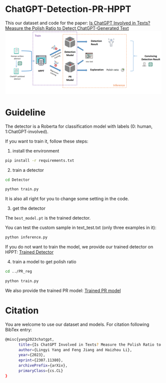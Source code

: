 # ChatGPT-Detection-PR-HPPT 
This our dataset and code for the paper: [Is ChatGPT Involved in Texts? Measure the Polish Ratio to Detect ChatGPT-Generated Text](https://arxiv.org/pdf/2307.11380.pdf)
![The overall design of our method.](image.png)


# Guideline

The detector is a Roberta for classification model with labels (0: human, 1:ChatGPT-involved).

If you want to train it, follow these steps:

1. install the environment

```bash
pip install -r requirements.txt
```

2. train a detector
```bash
cd Detector
```
```bash
python train.py
```

It is also all right for you to change some setting in the code.

3. get the detector

The ```best_model.pt``` is the trained detector.

You can test the custom sample in text_test.txt (only three examples in it):

```bash
python inference.py
```

If you do not want to train the model, we provide our trained detector on HPPT: [Trained Detector](https://drive.google.com/file/d/10qTNMj4Fo1GwNXhWtlM5RZK5VXsgOsoD/view?usp=drive_link)

4. train a model to get polish ratio
```bash
cd ../PR_reg
```

```bash
python train.py
```

We also provide the trained PR model: [Trained PR model](https://drive.google.com/file/d/1WquVC6ei-gkNE_oHm9W6N5iR8gu5XjLB/view?usp=drive_link)

# Citation
You are welcome to use our dataset and models. 
For citation following BibTex entry: 
```bash
@misc{yang2023chatgpt,
      title={Is ChatGPT Involved in Texts? Measure the Polish Ratio to Detect ChatGPT-Generated Text}, 
      author={Lingyi Yang and Feng Jiang and Haizhou Li},
      year={2023},
      eprint={2307.11380},
      archivePrefix={arXiv},
      primaryClass={cs.CL}
}
```
